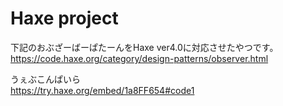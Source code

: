 # Haxe project
下記のおぶざーばーぱたーんをHaxe ver4.0に対応させたやつです。  
https://code.haxe.org/category/design-patterns/observer.html

うぇぶこんぱいら   
https://try.haxe.org/embed/1a8FF654#code1
